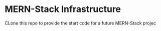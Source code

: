 # MERN-Stack Infrastructure

CLone this repo to provide the start code for a future MERN-Stack projec

